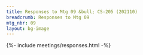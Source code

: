 ```yaml
---
title: Responses to Mtg 09 &bull; CS-205 (202110)
breadcrumb: Responses to Mtg 09
mtg_nbr: 09
layout: bg-image
---
```

 
{%- include meetings/responses.html -%}
